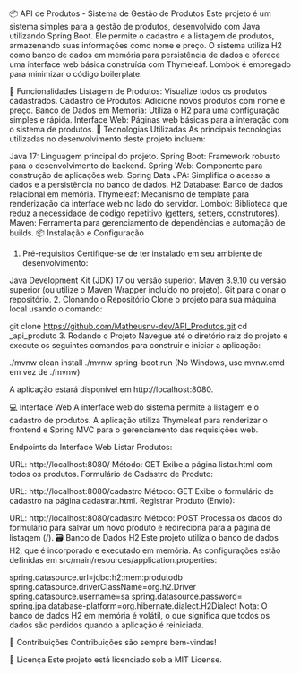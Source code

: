 📦 API de Produtos - Sistema de Gestão de Produtos
Este projeto é um sistema simples para a gestão de produtos, desenvolvido com Java utilizando Spring Boot. Ele permite o cadastro e a listagem de produtos, armazenando suas informações como nome e preço. O sistema utiliza H2 como banco de dados em memória para persistência de dados e oferece uma interface web básica construída com Thymeleaf. Lombok é empregado para minimizar o código boilerplate.

🎯 Funcionalidades
Listagem de Produtos: Visualize todos os produtos cadastrados.
Cadastro de Produtos: Adicione novos produtos com nome e preço.
Banco de Dados em Memória: Utiliza o H2 para uma configuração simples e rápida.
Interface Web: Páginas web básicas para a interação com o sistema de produtos.
🚀 Tecnologias Utilizadas
As principais tecnologias utilizadas no desenvolvimento deste projeto incluem:

Java 17: Linguagem principal do projeto.
Spring Boot: Framework robusto para o desenvolvimento do backend.
Spring Web: Componente para construção de aplicações web.
Spring Data JPA: Simplifica o acesso a dados e a persistência no banco de dados.
H2 Database: Banco de dados relacional em memória.
Thymeleaf: Mecanismo de template para renderização da interface web no lado do servidor.
Lombok: Biblioteca que reduz a necessidade de código repetitivo (getters, setters, construtores).
Maven: Ferramenta para gerenciamento de dependências e automação de builds.
📦 Instalação e Configuração
1. Pré-requisitos
Certifique-se de ter instalado em seu ambiente de desenvolvimento:

Java Development Kit (JDK) 17 ou versão superior.
Maven 3.9.10 ou versão superior (ou utilize o Maven Wrapper incluído no projeto).
Git para clonar o repositório.
2. Clonando o Repositório
Clone o projeto para sua máquina local usando o comando:

git clone https://github.com/Matheusnv-dev/API_Produtos.git
cd _api_produto
3. Rodando o Projeto
Navegue até o diretório raiz do projeto e execute os seguintes comandos para construir e iniciar a aplicação:

./mvnw clean install
./mvnw spring-boot:run
(No Windows, use mvnw.cmd em vez de ./mvnw)

A aplicação estará disponível em http://localhost:8080.

💻 Interface Web
A interface web do sistema permite a listagem e o cadastro de produtos. A aplicação utiliza Thymeleaf para renderizar o frontend e Spring MVC para o gerenciamento das requisições web.

Endpoints da Interface Web
Listar Produtos:

URL: http://localhost:8080/
Método: GET
Exibe a página listar.html com todos os produtos.
Formulário de Cadastro de Produto:

URL: http://localhost:8080/cadastro
Método: GET
Exibe o formulário de cadastro na página cadastrar.html.
Registrar Produto (Envio):

URL: http://localhost:8080/cadastro
Método: POST
Processa os dados do formulário para salvar um novo produto e redireciona para a página de listagem (/).
🗃️ Banco de Dados H2
Este projeto utiliza o banco de dados H2, que é incorporado e executado em memória. As configurações estão definidas em src/main/resources/application.properties:

spring.datasource.url=jdbc:h2:mem:produtodb
spring.datasource.driverClassName=org.h2.Driver
spring.datasource.username=sa
spring.datasource.password=
spring.jpa.database-platform=org.hibernate.dialect.H2Dialect
Nota: O banco de dados H2 em memória é volátil, o que significa que todos os dados são perdidos quando a aplicação é reiniciada.

🤝 Contribuições
Contribuições são sempre bem-vindas!

📄 Licença
Este projeto está licenciado sob a MIT License.
